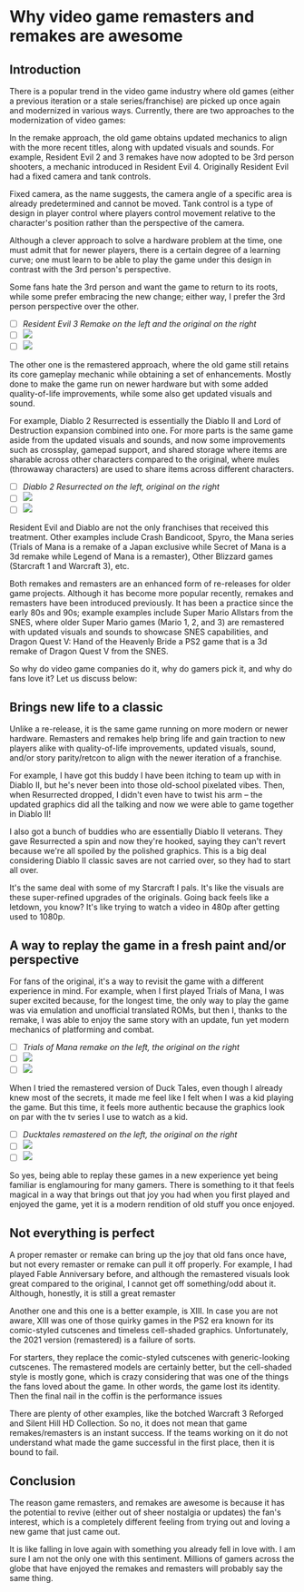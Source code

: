 # Why video game remasters and remakes are awesome

## Introduction

There is a popular trend in the video game industry where old games (either a previous iteration or a stale series/franchise) are picked up once again and modernized in various ways. Currently, there are two approaches to the modernization of video games:

In the remake approach, the old game obtains updated mechanics to align with the more recent titles, along with updated visuals and sounds. For example, Resident Evil 2 and 3 remakes have now adopted to be 3rd person shooters, a mechanic introduced in Resident Evil 4\. Originally Resident Evil had a fixed camera and tank controls.

Fixed camera, as the name suggests, the camera angle of a specific area is already predetermined and cannot be moved. Tank control is a type of design in player control where players control movement relative to the character's position rather than the perspective of the camera.

Although a clever approach to solve a hardware problem at the time, one must admit that for newer players, there is a certain degree of a learning curve; one must learn to be able to play the game under this design in contrast with the 3rd person's perspective.

Some fans hate the 3rd person and want the game to return to its roots, while some prefer embracing the new change; either way, I prefer the 3rd person perspective over the other.

- [ ] *Resident Evil 3 Remake on the left and the original on the right* 
- [ ] ![](images/re3o.webp)
- [ ] ![](images/re3.webp)

The other one is the remastered approach, where the old game still retains its core gameplay mechanic while obtaining a set of enhancements. Mostly done to make the game run on newer hardware but with some added quality\-of\-life improvements, while some also get updated visuals and sound.

For example, Diablo 2 Resurrected is essentially the Diablo II and Lord of Destruction expansion combined into one. For more parts is the same game aside from the updated visuals and sounds, and now some improvements such as crossplay, gamepad support, and shared storage where items are sharable across other characters compared to the original, where mules (throwaway characters) are used to share items across different characters.

- [ ] *Diablo 2 Resurrected on the left, original on the right* 
- [ ] ![](images/d2-old.png)
- [ ] ![](images/d2-new.png)

Resident Evil and Diablo are not the only franchises that received this treatment. Other examples include Crash Bandicoot, Spyro, the Mana series (Trials of Mana is a remake of a Japan exclusive while Secret of Mana is a 3d remake while Legend of Mana is a remaster), Other Blizzard games (Starcraft 1 and Warcraft 3\), etc.

Both remakes and remasters are an enhanced form of re\-releases for older game projects. Although it has become more popular recently, remakes and remasters have been introduced previously. It has been a practice since the early 80s and 90s; example examples include Super Mario Allstars from the SNES, where older Super Mario games (Mario 1, 2, and 3\) are remastered with updated visuals and sounds to showcase SNES capabilities, and Dragon Quest V: Hand of the Heavenly Bride a PS2 game that is a 3d remake of Dragon Quest V from the SNES.

So why do video game companies do it, why do gamers pick it, and why do fans love it? Let us discuss below:

## Brings new life to a classic

Unlike a re\-release, it is the same game running on more modern or newer hardware. Remasters and remakes help bring life and gain traction to new players alike with quality\-of\-life improvements, updated visuals, sound, and/or story parity/retcon to align with the newer iteration of a franchise.

For example, I have got this buddy I have been itching to team up with in Diablo II, but he's never been into those old\-school pixelated vibes. Then, when Resurrected dropped, I didn't even have to twist his arm – the updated graphics did all the talking and now we were able to game together in Diablo II!

I also got a bunch of buddies who are essentially Diablo II veterans. They gave Resurrected a spin and now they're hooked, saying they can't revert because we're all spoiled by the polished graphics. This is a big deal considering Diablo II classic saves are not carried over, so they had to start all over.

It's the same deal with some of my Starcraft I pals. It's like the visuals are these super\-refined upgrades of the originals. Going back feels like a letdown, you know? It's like trying to watch a video in 480p after getting used to 1080p.

## A way to replay the game in a fresh paint and/or perspective

For fans of the original, it's a way to revisit the game with a different experience in mind. For example, when I first played Trials of Mana, I was super excited because, for the longest time, the only way to play the game was via emulation and unofficial translated ROMs, but then I, thanks to the remake, I was able to enjoy the same story with an update, fun yet modern mechanics of platforming and combat.

- [ ]  *Trials of Mana remake on the left, the original on the right* 
- [ ] ![](images/trials_of_mana_org.png)
- [ ] ![](images/trials_of_mana.jpg)

When I tried the remastered version of Duck Tales, even though I already knew most of the secrets, it made me feel like I felt when I was a kid playing the game. But this time, it feels more authentic because the graphics look on par with the tv series I use to watch as a kid.

- [ ] *Ducktales remastered on the left, the original on the right* 
- [ ] ![](images/ducktales-old.png)
- [ ] ![](images/ducktales-new.jpg)

So yes, being able to replay these games in a new experience yet being familiar is englamouring for many gamers. There is something to it that feels magical in a way that brings out that joy you had when you first played and enjoyed the game, yet it is a modern rendition of old stuff you once enjoyed.

## Not everything is perfect

A proper remaster or remake can bring up the joy that old fans once have, but not every remaster or remake can pull it off properly. For example, I had played Fable Anniversary before, and although the remastered visuals look great compared to the original, I cannot get off something/odd about it. Although, honestly, it is still a great remaster

Another one and this one is a better example, is XIII. In case you are not aware, XIII was one of those quirky games in the PS2 era known for its comic\-styled cutscenes and timeless cell\-shaded graphics. Unfortunately, the 2021 version (remastered) is a failure of sorts.

For starters, they replace the comic\-styled cutscenes with generic\-looking cutscenes. The remastered models are certainly better, but the cell\-shaded style is mostly gone, which is crazy considering that was one of the things the fans loved about the game. In other words, the game lost its identity. Then the final nail in the coffin is the performance issues

There are plenty of other examples, like the botched Warcraft 3 Reforged and Silent Hill HD Collection. So no, it does not mean that game remakes/remasters is an instant success. If the teams working on it do not understand what made the game successful in the first place, then it is bound to fail.

## Conclusion

The reason game remasters, and remakes are awesome is because it has the potential to revive (either out of sheer nostalgia or updates) the fan's interest, which is a completely different feeling from trying out and loving a new game that just came out.

It is like falling in love again with something you already fell in love with. I am sure I am not the only one with this sentiment. Millions of gamers across the globe that have enjoyed the remakes and remasters will probably say the same thing.